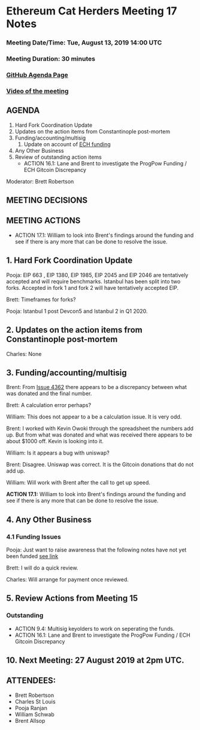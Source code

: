 # Ethereum Cat Herders Meeting 17 Notes
### Meeting Date/Time: Tue, August 13, 2019 14:00 UTC
### Meeting Duration: 30 minutes
### [GitHub Agenda Page](https://github.com/ethereum-cat-herders/PM/issues/84)
### [Video of the meeting](https://youtu.be/vD3DK5MS8NQ)

## AGENDA

1. Hard Fork Coordination Update
1. Updates on the action items from Constantinople post-mortem
1. Funding/accounting/multisig
    1. Update on account of [ECH funding](https://github.com/ethereum-cat-herders/funding/issues)
1. Any Other Business
1. Review of outstanding action items
    - ACTION 16.1: Lane and Brent to investigate the ProgPow Funding / ECH Gitcoin Discrepancy 
    
Moderator: Brett Robertson

## MEETING DECISIONS

## MEETING ACTIONS
- ACTION 17.1: William to look into Brent's findings around the funding and see if there is any more that can be done to resolve the issue. 

## 1. Hard Fork Coordination Update

Pooja:  EIP 663 , EIP 1380, EIP 1985, EIP 2045 and EIP 2046 are tentatively accepted and will require benchmarks. Istanbul has been split into two forks. Accepted in fork 1 and fork 2 will have tentatively accepted EIP. 

Brett: Timeframes for forks?

Pooja: Istanbul 1 post Devcon5 and Istanbul 2 in Q1 2020.

## 2. Updates on the action items from Constantinople post-mortem

Charles:  None

## 3. Funding/accounting/multisig

Brent: From [Issue 4362](https://github.com/gitcoinco/web/issues/4362) there appears to be a discrepancy between what was donated and the final number.

Brett: A calculation error perhaps?

William: This does not appear to a be a calculation issue. It is very odd.

Brent: I worked with Kevin Owoki through the spreadsheet the numbers add up. But from what was donated and what was received there appears to be about $1000 off. Kevin is looking into it.

William: Is it appears a bug with uniswap?

Brent: Disagree. Uniswap was correct. It is the Gitcoin donations that do not add up.

William: Will work with Brent after the call to get up speed.

**ACTION 17.1:** William to look into Brent's findings around the funding and see if there is any more that can be done to resolve the issue. 

## 4. Any Other Business

### 4.1 Funding Issues

Pooja: Just want to raise awareness that the following notes have not yet been funded [see link](https://github.com/ethereum-cat-herders/funding/issues)

Brett: I will do a quick review.

Charles: Will arrange for payment once reviewed.

## 5. Review Actions from Meeting 15

### Outstanding 
- ACTION 9.4: Multisig keyolders to work on seperating the funds.
- ACTION 16.1: Lane and Brent to investigate the ProgPow Funding / ECH Gitcoin Discrepancy 

## 10. Next Meeting: 27 August 2019 at 2pm UTC.

## ATTENDEES:

- Brett Robertson
- Charles St Louis
- Pooja Ranjan
- William Schwab
- Brent Allsop

